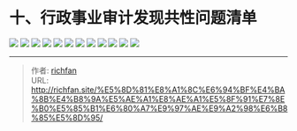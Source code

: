 # 十、行政事业审计发现共性问题清单

![](https://jsd.cdn.zzko.cn/gh/richffan/img@main/audit/审计发现共性问题清单/十-行政事业审计发现共性问题清单/行政事业审计发现共性问题清单_页面_095.webp)
![](https://jsd.cdn.zzko.cn/gh/richffan/img@main/audit/审计发现共性问题清单/十-行政事业审计发现共性问题清单/行政事业审计发现共性问题清单_页面_096.webp)
![](https://jsd.cdn.zzko.cn/gh/richffan/img@main/audit/审计发现共性问题清单/十-行政事业审计发现共性问题清单/行政事业审计发现共性问题清单_页面_097.webp)
![](https://jsd.cdn.zzko.cn/gh/richffan/img@main/audit/审计发现共性问题清单/十-行政事业审计发现共性问题清单/行政事业审计发现共性问题清单_页面_098.webp)
![](https://jsd.cdn.zzko.cn/gh/richffan/img@main/audit/审计发现共性问题清单/十-行政事业审计发现共性问题清单/行政事业审计发现共性问题清单_页面_099.webp)
![](https://jsd.cdn.zzko.cn/gh/richffan/img@main/audit/审计发现共性问题清单/十-行政事业审计发现共性问题清单/行政事业审计发现共性问题清单_页面_100.webp)
![](https://jsd.cdn.zzko.cn/gh/richffan/img@main/audit/审计发现共性问题清单/十-行政事业审计发现共性问题清单/行政事业审计发现共性问题清单_页面_101.webp)
![](https://jsd.cdn.zzko.cn/gh/richffan/img@main/audit/审计发现共性问题清单/十-行政事业审计发现共性问题清单/行政事业审计发现共性问题清单_页面_102.webp)
![](https://jsd.cdn.zzko.cn/gh/richffan/img@main/audit/审计发现共性问题清单/十-行政事业审计发现共性问题清单/行政事业审计发现共性问题清单_页面_103.webp)
![](https://jsd.cdn.zzko.cn/gh/richffan/img@main/audit/审计发现共性问题清单/十-行政事业审计发现共性问题清单/行政事业审计发现共性问题清单_页面_104.webp)
![](https://jsd.cdn.zzko.cn/gh/richffan/img@main/audit/审计发现共性问题清单/十-行政事业审计发现共性问题清单/行政事业审计发现共性问题清单_页面_105.webp)
![](https://jsd.cdn.zzko.cn/gh/richffan/img@main/audit/审计发现共性问题清单/十-行政事业审计发现共性问题清单/行政事业审计发现共性问题清单_页面_106.webp)


---

> 作者: [richfan](https://richfan.site/)  
> URL: http://richfan.site/%E5%8D%81%E8%A1%8C%E6%94%BF%E4%BA%8B%E4%B8%9A%E5%AE%A1%E8%AE%A1%E5%8F%91%E7%8E%B0%E5%85%B1%E6%80%A7%E9%97%AE%E9%A2%98%E6%B8%85%E5%8D%95/  

